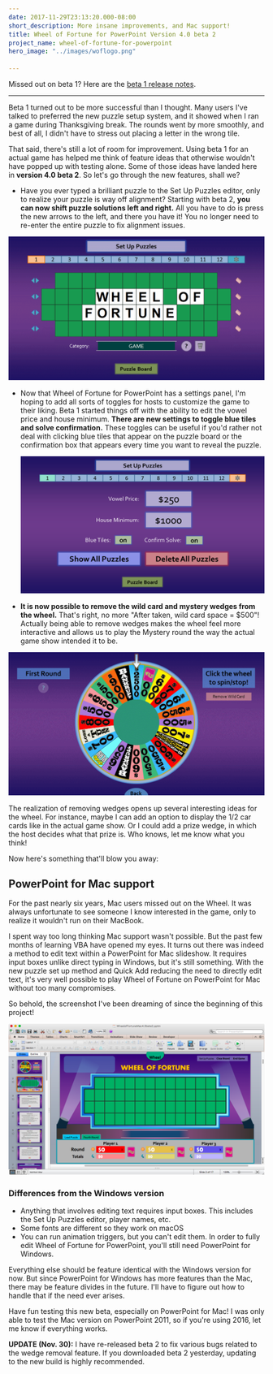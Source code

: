 ```yaml
---
date: 2017-11-29T23:13:20.000-08:00
short_description: More insane improvements, and Mac support!
title: Wheel of Fortune for PowerPoint Version 4.0 beta 2
project_name: wheel-of-fortune-for-powerpoint
hero_image: "../images/woflogo.png"

---
```

Missed out on beta 1? Here are the [beta 1 release notes](/blog/wheel-of-fortune-for-powerpoint-version-4.0-beta-1/).

***

Beta 1 turned out to be more successful than I thought. Many users I've talked to preferred the new puzzle setup system, and it showed when I ran a game during Thanksgiving break. The rounds went by more smoothly, and best of all, I didn't have to stress out placing a letter in the wrong tile.

That said, there's still a lot of room for improvement. Using beta 1 for an actual game has helped me think of feature ideas that otherwise wouldn't have popped up with testing alone. Some of those ideas have landed here in **version 4.0 beta 2**. So let's go through the new features, shall we?

* Have you ever typed a brilliant puzzle to the Set Up Puzzles editor, only to realize your puzzle is way off alignment? Starting with beta 2, **you can now shift puzzle solutions left and right.** All you have to do is press the new arrows to the left, and there you have it! You no longer need to re-enter the entire puzzle to fix alignment issues.

<div class="gifsvg"></div>

![](../images/puzzleshifting.gif)

* Now that Wheel of Fortune for PowerPoint has a settings panel, I'm hoping to add all sorts of toggles for hosts to customize the game to their liking. Beta 1 started things off with the ability to edit the vowel price and house minimum. **There are new settings to toggle blue tiles and solve confirmation.** These toggles can be useful if you'd rather not deal with clicking blue tiles that appear on the puzzle board or the confirmation box that appears every time you want to reveal the puzzle.

  ![](../images/wofsettingsbeta2.png)
* **It is now possible to remove the wild card and mystery wedges from the wheel.** That's right, no more "After taken, wild card space = $500"! Actually being able to remove wedges makes the wheel feel more interactive and allows us to play the Mystery round the way the actual game show intended it to be.

<div class="gifsvg"></div>

![](../images/wildcardtoggle.gif)  

The realization of removing wedges opens up several interesting ideas for the wheel. For instance, maybe I can add an option to display the 1/2 car cards like in the actual game show. Or I could add a prize wedge, in which the host decides what that prize is. Who knows, let me know what you think!

Now here's something that'll blow you away:

## PowerPoint for Mac support

For the past nearly six years, Mac users missed out on the Wheel. It was always unfortunate to see someone I know interested in the game, only to realize it wouldn't run on their MacBook.

I spent way too long thinking Mac support wasn't possible. But the past few months of learning VBA have opened my eyes. It turns out there was indeed a method to edit text within a PowerPoint for Mac slideshow. It requires input boxes unlike direct typing in Windows, but it's still something. With the new puzzle set up method and Quick Add reducing the need to directly edit text, it's very well possible to play Wheel of Fortune on PowerPoint for Mac without too many compromises.

So behold, the screenshot I've been dreaming of since the beginning of this project!

![](../images/wheeloffortunepptmac1.png)

### Differences from the Windows version

* Anything that involves editing text requires input boxes. This includes the Set Up Puzzles editor, player names, etc.
* Some fonts are different so they work on macOS
* You can run animation triggers, but you can't edit them. In order to fully edit Wheel of Fortune for PowerPoint, you'll still need PowerPoint for Windows.

Everything else should be feature identical with the Windows version for now. But since PowerPoint for Windows has more features than the Mac, there may be feature divides in the future. I'll have to figure out how to handle that if the need ever arises.

Have fun testing this new beta, especially on PowerPoint for Mac! I was only able to test the Mac version on PowerPoint 2011, so if you're using 2016, let me know if everything works.

**UPDATE (Nov. 30):** I have re-released beta 2 to fix various bugs related to the wedge removal feature. If you downloaded beta 2 yesterday, updating to the new build is highly recommended.